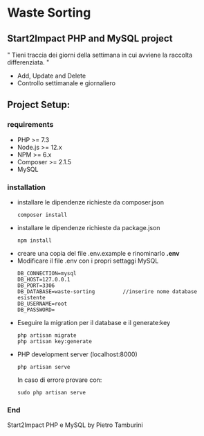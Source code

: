# Waste Sorting
## Start2Impact PHP and MySQL project

" Tieni traccia dei giorni della settimana in cui avviene la raccolta differenziata. "
- Add, Update and Delete
- Controllo settimanale e giornaliero

## Project Setup:

### requirements

- PHP >= 7.3
- Node.js >= 12.x
- NPM >= 6.x
- Composer >= 2.1.5
- MySQL

### installation

- installare le dipendenze richieste da composer.json
    ```shell
    composer install
    ```
- installare le dipendenze richieste da package.json
    ```shell
    npm install
    ```
- creare una copia del file .env.example e rinominarlo **.env**
- Modificare il file .env con i propri settaggi MySQL
    ```
    DB_CONNECTION=mysql
    DB_HOST=127.0.0.1
    DB_PORT=3306
    DB_DATABASE=waste-sorting         //inserire nome database esistente
    DB_USERNAME=root
    DB_PASSWORD=
    ```
- Eseguire la migration per il database e il generate:key
    ```shell
    php artisan migrate
    php artisan key:generate
    ```
- PHP development server (localhost:8000)
    ```shell
    php artisan serve
    ```
  In caso di errore provare con:
  ```shell
  sudo php artisan serve
  ```
        
### End

Start2Impact PHP e MySQL by Pietro Tamburini
